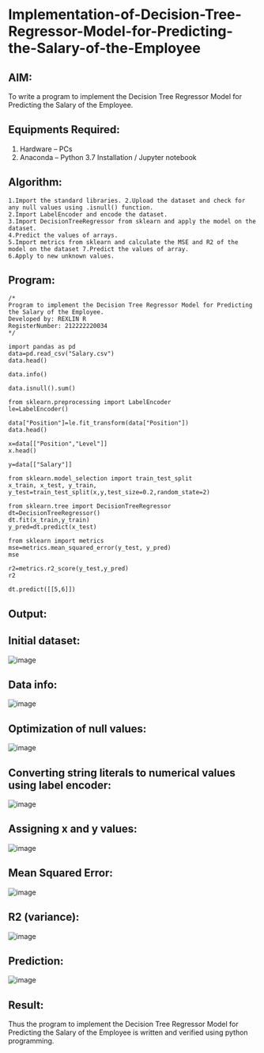 # Implementation-of-Decision-Tree-Regressor-Model-for-Predicting-the-Salary-of-the-Employee

## AIM:
To write a program to implement the Decision Tree Regressor Model for Predicting the Salary of the Employee.

## Equipments Required:
1. Hardware – PCs
2. Anaconda – Python 3.7 Installation / Jupyter notebook

## Algorithm:
```
1.Import the standard libraries. 2.Upload the dataset and check for any null values using .isnull() function.
2.Import LabelEncoder and encode the dataset.
3.Import DecisionTreeRegressor from sklearn and apply the model on the dataset. 
4.Predict the values of arrays.
5.Import metrics from sklearn and calculate the MSE and R2 of the model on the dataset 7.Predict the values of array.
6.Apply to new unknown values.
```

## Program:
```
/*
Program to implement the Decision Tree Regressor Model for Predicting the Salary of the Employee.
Developed by: REXLIN R
RegisterNumber: 212222220034 
*/
```
```
import pandas as pd
data=pd.read_csv("Salary.csv")
data.head()

data.info()

data.isnull().sum()

from sklearn.preprocessing import LabelEncoder
le=LabelEncoder()

data["Position"]=le.fit_transform(data["Position"])
data.head()

x=data[["Position","Level"]]
x.head()

y=data[["Salary"]]

from sklearn.model_selection import train_test_split
x_train, x_test, y_train, y_test=train_test_split(x,y,test_size=0.2,random_state=2)

from sklearn.tree import DecisionTreeRegressor
dt=DecisionTreeRegressor()
dt.fit(x_train,y_train)
y_pred=dt.predict(x_test)

from sklearn import metrics
mse=metrics.mean_squared_error(y_test, y_pred)
mse

r2=metrics.r2_score(y_test,y_pred)
r2

dt.predict([[5,6]])
```

## Output:
## Initial dataset:
![image](https://github.com/rexlinrajan2004/Implementation-of-Decision-Tree-Regressor-Model-for-Predicting-the-Salary-of-the-Employee/assets/119406566/1db1e938-9d9d-4121-9f63-6dd77e01f1ac)

## Data info:
![image](https://github.com/rexlinrajan2004/Implementation-of-Decision-Tree-Regressor-Model-for-Predicting-the-Salary-of-the-Employee/assets/119406566/81134bd4-85bb-4809-babd-90fb83770104)

## Optimization of null values:
![image](https://github.com/rexlinrajan2004/Implementation-of-Decision-Tree-Regressor-Model-for-Predicting-the-Salary-of-the-Employee/assets/119406566/54e9c59b-69ce-4599-924e-0d7cd7ba3d61)

## Converting string literals to numerical values using label encoder:
![image](https://github.com/rexlinrajan2004/Implementation-of-Decision-Tree-Regressor-Model-for-Predicting-the-Salary-of-the-Employee/assets/119406566/b5221bcc-5bfa-4c51-aecb-33042c8cdd53)

## Assigning x and y values:
![image](https://github.com/rexlinrajan2004/Implementation-of-Decision-Tree-Regressor-Model-for-Predicting-the-Salary-of-the-Employee/assets/119406566/3ae61255-5974-4c9d-8412-3ae45d8cf60d)

## Mean Squared Error:
![image](https://github.com/rexlinrajan2004/Implementation-of-Decision-Tree-Regressor-Model-for-Predicting-the-Salary-of-the-Employee/assets/119406566/199eec7f-580a-4b12-81eb-7a617e90ba18)

## R2 (variance):
![image](https://github.com/rexlinrajan2004/Implementation-of-Decision-Tree-Regressor-Model-for-Predicting-the-Salary-of-the-Employee/assets/119406566/991437fc-9ae1-4435-8a9d-b1f6cc5a05a1)

## Prediction:
![image](https://github.com/rexlinrajan2004/Implementation-of-Decision-Tree-Regressor-Model-for-Predicting-the-Salary-of-the-Employee/assets/119406566/085838db-697d-45e0-b61c-33c5428403ae)
## Result:
Thus the program to implement the Decision Tree Regressor Model for Predicting the Salary of the Employee is written and verified using python programming.
